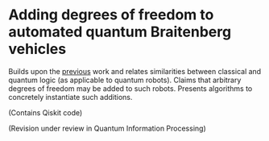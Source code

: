 # Adding degrees of freedom to automated quantum Braitenberg vehicles
Builds upon the [previous](https://github.com/NimishMishra/research/tree/master/Automation%20of%20quantum%20robots) work and relates similarities between classical and quantum logic (as applicable to quantum robots). Claims that arbitrary degrees of freedom may be added to such robots. Presents algorithms to concretely instantiate such additions.

(Contains Qiskit code)

(Revision under review in Quantum Information Processing)